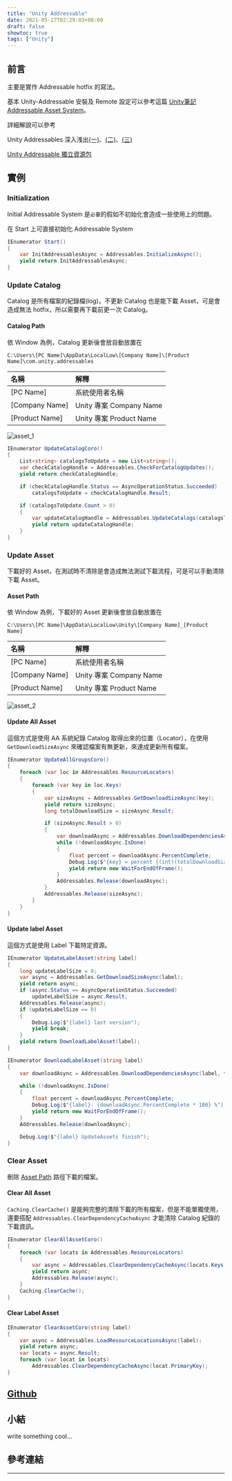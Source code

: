 ```yaml
---
title: "Unity Addressable"
date: 2021-05-27T02:29:03+08:00
draft: false
showtoc: true
tags: ["Unity"]
---
```


## 前言

主要是實作 Addressable hotfix 的寫法。

基本 Unity-Addressable 安裝及 Remote 設定可以參考這篇 [Unity筆記 Addressable Asset System][tutorial_1]。

詳細解說可以參考

Unity Addressables 深入浅出[(一)][tutorial_2_1]、[(二)][tutorial_2_2]、[(三)][tutorial_2_3]

[Unity Addressable 獨立資源包][tutorial_3]

## 實例

### Initialization

Initial Addressable System 是`必要`的假如不初始化會造成一些使用上的問題。

在 Start 上可直接初始化 Addressable System

```csharp
IEnumerator Start()
{
    var InitAddressablesAsync = Addressables.InitializeAsync();
    yield return InitAddressablesAsync;
}
```

### Update Catalog

Catalog 是所有檔案的紀錄檔(log)，不更新 Catalog 也是能下載 Asset，可是會造成無法 hotfix，所以需要再下載前更一次 Catalog。

#### Catalog Path

依 Window 為例，Catalog 更新後會放自動放置在

`C:\Users\[PC Name]\AppData\LocalLow\[Company Name]\[Product Name]\com.unity.addressables`

| 名稱           | 解釋                    |
| :------------- | :---------------------- |
| [PC Name]      | 系統使用者名稱          |
| [Company Name] | Unity 專案 Company Name |
| [Product Name] | Unity 專案 Product Name |

![asset_1]

```csharp
IEnumerator UpdateCatalogCoro()
{
    List<string> catalogsToUpdate = new List<string>();
    var checkCatalogHandle = Addressables.CheckForCatalogUpdates();
    yield return checkCatalogHandle;

    if (checkCatalogHandle.Status == AsyncOperationStatus.Succeeded)
        catalogsToUpdate = checkCatalogHandle.Result;

    if (catalogsToUpdate.Count > 0)
    {
        var updateCatalogHandle = Addressables.UpdateCatalogs(catalogsToUpdate, false);
        yield return updateCatalogHandle;
    }
}
```

### Update Asset

下載好的 Asset，在測試時不清除是會造成無法測試下載流程，可是可以手動清除下載 Asset。

#### Asset Path

依 Window 為例，下載好的 Asset 更新後會放自動放置在

`C:\Users\[PC Name]\AppData\LocalLow\Unity\[Company Name]_[Product Name]`

| 名稱           | 解釋                    |
| :------------- | :---------------------- |
| [PC Name]      | 系統使用者名稱          |
| [Company Name] | Unity 專案 Company Name |
| [Product Name] | Unity 專案 Product Name |

![asset_2]

#### Update All Asset

這個方式是使用 AA 系統紀錄 Catalog 取得出來的位置（Locator），在使用 `GetDownloadSizeAsync` 來確認檔案有無更新，來達成更新所有檔案。

```csharp
IEnumerator UpdateAllGroupsCoro()
{
    foreach (var loc in Addressables.ResourceLocators)
    {
        foreach (var key in loc.Keys)
        {
            var sizeAsync = Addressables.GetDownloadSizeAsync(key);
            yield return sizeAsync;
            long totalDownloadSize = sizeAsync.Result;

            if (sizeAsync.Result > 0)
            {
                var downloadAsync = Addressables.DownloadDependenciesAsync(key);
                while (!downloadAsync.IsDone)
                {
                    float percent = downloadAsync.PercentComplete;
                    Debug.Log($"{key} = percent {(int)(totalDownloadSize * percent)}/{totalDownloadSize}");
                    yield return new WaitForEndOfFrame();
                }
                Addressables.Release(downloadAsync);
            }
            Addressables.Release(sizeAsync);
        }
    }
}
```

#### Update label Asset

這個方式是使用 Label 下載特定資源。

```csharp
IEnumerator UpdateLabelAsset(string label)
{
    long updateLabelSize = 0;
    var async = Addressables.GetDownloadSizeAsync(label);
    yield return async;
    if (async.Status == AsyncOperationStatus.Succeeded)
        updateLabelSize = async.Result;
    Addressables.Release(async);
    if (updateLabelSize == 0)
    {
        Debug.Log($"{label} last version");
        yield break;
    }
    yield return DownloadLabelAsset(label);
}

IEnumerator DownloadLabelAsset(string label)
{
    var downloadAsync = Addressables.DownloadDependenciesAsync(label, false);

    while (!downloadAsync.IsDone)
    {
        float percent = downloadAsync.PercentComplete;
        Debug.Log($"{label}: {downloadAsync.PercentComplete * 100} %");
        yield return new WaitForEndOfFrame();
    }
    Addressables.Release(downloadAsync);

    Debug.Log($"{label} UpdateAssets finish");
}
```

### Clear Asset

刪除 [Asset Path](#asset-path) 路徑下載的檔案。

#### Clear All Asset

`Caching.ClearCache()` 是能夠完整的清除下載的所有檔案，但是不能單獨使用，還要搭配 `Addressables.ClearDependencyCacheAsync` 才能清除 Catalog 紀錄的下載資訊。

```csharp
IEnumerator ClearAllAssetCoro()
{
    foreach (var locats in Addressables.ResourceLocators)
    {
        var async = Addressables.ClearDependencyCacheAsync(locats.Keys, false);
        yield return async;
        Addressables.Release(async);
    }
    Caching.ClearCache();
}
```

#### Clear Label Asset

```csharp
IEnumerator ClearAssetCoro(string label)
{
    var async = Addressables.LoadResourceLocationsAsync(label);
    yield return async;
    var locats = async.Result;
    foreach (var locat in locats)
        Addressables.ClearDependencyCacheAsync(locat.PrimaryKey);
}
```

## [Github][github]


## 小結

write something cool...

## 參考連結

______________________________________________________________________

[github]:https://github.com/Wenrong274/Unity-Addressable

[tutorial_1]:https://medium.com/@nai.hsue/unity%E7%AD%86%E8%A8%98-addressable-asset-system-dbebf981143b

[tutorial_2_1]:https://blog.csdn.net/qq_14903317/article/details/108509938

[tutorial_2_2]:https://blog.csdn.net/qq_14903317/article/details/108529590

[tutorial_2_3]:https://blog.csdn.net/qq_14903317/article/details/108582372

[tutorial_3]:https://arclee0117.wordpress.com/2020/09/10/unity-addressable-%E7%8D%A8%E7%AB%8B%E8%B3%87%E6%BA%90%E5%8C%85/

[update_1]:https://i.imgur.com/p4KrH0y.jpg

[asset_1]:https://i.imgur.com/I0VTkCY.jpg

[asset_2]:https://i.imgur.com/bxwlzNS.jpg
